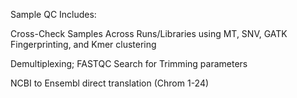 
Sample QC Includes:

Cross-Check Samples Across Runs/Libraries using MT, SNV, GATK Fingerprinting, and Kmer clustering

Demultiplexing; FASTQC Search for Trimming parameters

NCBI to Ensembl direct translation (Chrom 1-24)
